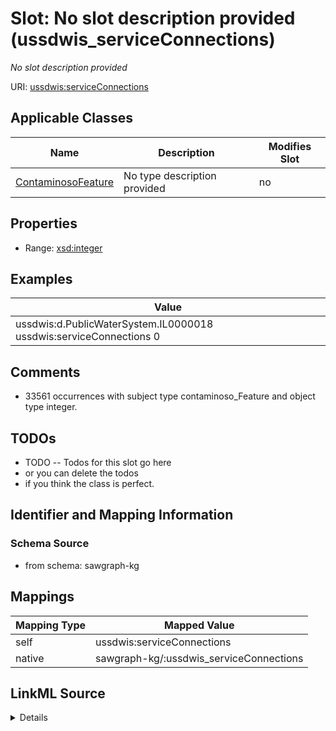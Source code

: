 

# Slot: No slot description provided (ussdwis_serviceConnections)


_No slot description provided_





URI: [ussdwis:serviceConnections](http://sawgraph.spatialai.org/v1/us-sdwis#serviceConnections)



<!-- no inheritance hierarchy -->





## Applicable Classes

| Name | Description | Modifies Slot |
| --- | --- | --- |
| [ContaminosoFeature](../classes/ContaminosoFeature.md) | No type description provided |  no  |







## Properties

* Range: [xsd:integer](http://www.w3.org/2001/XMLSchema#integer)






## Examples

| Value |
| --- |
| ussdwis:d.PublicWaterSystem.IL0000018 ussdwis:serviceConnections 0 |

## Comments

* 33561 occurrences with subject type contaminoso_Feature and object type integer.

## TODOs

* TODO -- Todos for this slot go here
* or you can delete the todos
* if you think the class is perfect.

## Identifier and Mapping Information







### Schema Source


* from schema: sawgraph-kg




## Mappings

| Mapping Type | Mapped Value |
| ---  | ---  |
| self | ussdwis:serviceConnections |
| native | sawgraph-kg/:ussdwis_serviceConnections |




## LinkML Source

<details>
```yaml
name: ussdwis_serviceConnections
description: No slot description provided
title: No slot description provided
todos:
- TODO -- Todos for this slot go here
- or you can delete the todos
- if you think the class is perfect.
comments:
- 33561 occurrences with subject type contaminoso_Feature and object type integer.
examples:
- value: ussdwis:d.PublicWaterSystem.IL0000018 ussdwis:serviceConnections 0
from_schema: sawgraph-kg
rank: 1000
slot_uri: ussdwis:serviceConnections
alias: ussdwis_serviceConnections
domain_of:
- contaminoso_Feature
range: integer

```
</details>